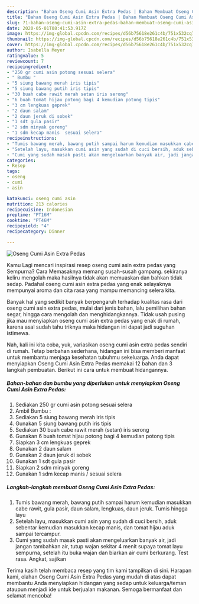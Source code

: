 ```yaml
---
description: "Bahan Oseng Cumi Asin Extra Pedas | Bahan Membuat Oseng Cumi Asin Extra Pedas Yang Bikin Ngiler"
title: "Bahan Oseng Cumi Asin Extra Pedas | Bahan Membuat Oseng Cumi Asin Extra Pedas Yang Bikin Ngiler"
slug: 71-bahan-oseng-cumi-asin-extra-pedas-bahan-membuat-oseng-cumi-asin-extra-pedas-yang-bikin-ngiler
date: 2020-05-01T08:41:53.917Z
image: https://img-global.cpcdn.com/recipes/d56b75618e261c4b/751x532cq70/oseng-cumi-asin-extra-pedas-foto-resep-utama.jpg
thumbnail: https://img-global.cpcdn.com/recipes/d56b75618e261c4b/751x532cq70/oseng-cumi-asin-extra-pedas-foto-resep-utama.jpg
cover: https://img-global.cpcdn.com/recipes/d56b75618e261c4b/751x532cq70/oseng-cumi-asin-extra-pedas-foto-resep-utama.jpg
author: Isabella Meyer
ratingvalue: 5
reviewcount: 7
recipeingredient:
- "250 gr cumi asin potong sesuai selera"
- " Bumbu "
- "5 siung bawang merah iris tipis"
- "5 siung bawang putih iris tipis"
- "30 buah cabe rawit merah setan iris serong"
- "6 buah tomat hijau potong bagi 4 kemudian potong tipis"
- "3 cm lengkuas geprek"
- "2 daun salam"
- "2 daun jeruk di sobek"
- "1 sdt gula pasir"
- "2 sdm minyak goreng"
- "1 sdm kecap manis  sesuai selera"
recipeinstructions:
- "Tumis bawang merah, bawang putih sampai harum kemudian masukkan cabe rawit, gula pasir, daun salam, lengkuas, daun jeruk. Tumis hingga layu"
- "Setelah layu, masukkan cumi asin yang sudah di cuci bersih, aduk sebentar kemudian masukkan kecap manis, dan tomat hijau aduk sampai tercampur."
- "Cumi yang sudah masak pasti akan mengeluarkan banyak air, jadi jangan tambahkan air, tutup wajan sekitar 4 menit supaya tomat layu sempurna, setelah itu buka wajan dan biarkan air cumi berkurang. Test rasa. Angkat, sajikan"
categories:
- Resep
tags:
- oseng
- cumi
- asin

katakunci: oseng cumi asin 
nutrition: 213 calories
recipecuisine: Indonesian
preptime: "PT16M"
cooktime: "PT46M"
recipeyield: "4"
recipecategory: Dinner

---
```



![Oseng Cumi Asin Extra Pedas](https://img-global.cpcdn.com/recipes/d56b75618e261c4b/751x532cq70/oseng-cumi-asin-extra-pedas-foto-resep-utama.jpg)

Kamu Lagi mencari inspirasi resep oseng cumi asin extra pedas yang Sempurna? Cara Memasaknya memang susah-susah gampang. sekiranya keliru mengolah maka hasilnya tidak akan memuaskan dan bahkan tidak sedap. Padahal oseng cumi asin extra pedas yang enak selayaknya mempunyai aroma dan cita rasa yang mampu memancing selera kita.

Banyak hal yang sedikit banyak berpengaruh terhadap kualitas rasa dari oseng cumi asin extra pedas, mulai dari jenis bahan, lalu pemilihan bahan segar, hingga cara mengolah dan menghidangkannya. Tidak usah pusing jika mau menyiapkan oseng cumi asin extra pedas yang enak di rumah, karena asal sudah tahu triknya maka hidangan ini dapat jadi suguhan istimewa.




Nah, kali ini kita coba, yuk, variasikan oseng cumi asin extra pedas sendiri di rumah. Tetap berbahan sederhana, hidangan ini bisa memberi manfaat untuk membantu menjaga kesehatan tubuhmu sekeluarga. Anda dapat menyiapkan Oseng Cumi Asin Extra Pedas memakai 12 bahan dan 3 langkah pembuatan. Berikut ini cara untuk membuat hidangannya.

<!--inarticleads1-->

##### Bahan-bahan dan bumbu yang diperlukan untuk menyiapkan Oseng Cumi Asin Extra Pedas:

1. Sediakan 250 gr cumi asin potong sesuai selera
1. Ambil  Bumbu :
1. Sediakan 5 siung bawang merah iris tipis
1. Gunakan 5 siung bawang putih iris tipis
1. Sediakan 30 buah cabe rawit merah (setan) iris serong
1. Gunakan 6 buah tomat hijau potong bagi 4 kemudian potong tipis
1. Siapkan 3 cm lengkuas geprek
1. Gunakan 2 daun salam
1. Gunakan 2 daun jeruk di sobek
1. Gunakan 1 sdt gula pasir
1. Siapkan 2 sdm minyak goreng
1. Gunakan 1 sdm kecap manis / sesuai selera




<!--inarticleads2-->

##### Langkah-langkah membuat Oseng Cumi Asin Extra Pedas:

1. Tumis bawang merah, bawang putih sampai harum kemudian masukkan cabe rawit, gula pasir, daun salam, lengkuas, daun jeruk. Tumis hingga layu
1. Setelah layu, masukkan cumi asin yang sudah di cuci bersih, aduk sebentar kemudian masukkan kecap manis, dan tomat hijau aduk sampai tercampur.
1. Cumi yang sudah masak pasti akan mengeluarkan banyak air, jadi jangan tambahkan air, tutup wajan sekitar 4 menit supaya tomat layu sempurna, setelah itu buka wajan dan biarkan air cumi berkurang. Test rasa. Angkat, sajikan




Terima kasih telah membaca resep yang tim kami tampilkan di sini. Harapan kami, olahan Oseng Cumi Asin Extra Pedas yang mudah di atas dapat membantu Anda menyiapkan hidangan yang sedap untuk keluarga/teman ataupun menjadi ide untuk berjualan makanan. Semoga bermanfaat dan selamat mencoba!
